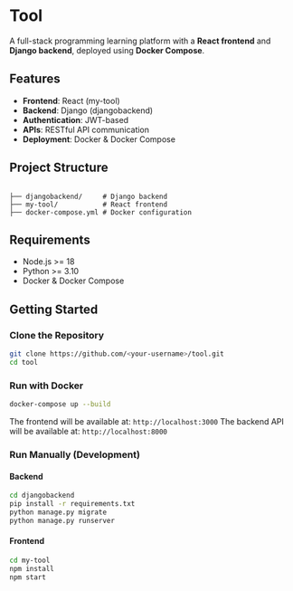 
# Tool

A full-stack programming learning platform with a **React frontend** and **Django backend**, deployed using **Docker Compose**.

## Features
- **Frontend**: React (my-tool)
- **Backend**: Django (djangobackend)
- **Authentication**: JWT-based
- **APIs**: RESTful API communication
- **Deployment**: Docker & Docker Compose

## Project Structure
```

├── djangobackend/     # Django backend
├── my-tool/           # React frontend
├── docker-compose.yml # Docker configuration

````

## Requirements
- Node.js >= 18
- Python >= 3.10
- Docker & Docker Compose

## Getting Started

### Clone the Repository
```bash
git clone https://github.com/<your-username>/tool.git
cd tool
````

### Run with Docker

```bash
docker-compose up --build
```

The frontend will be available at: `http://localhost:3000`
The backend API will be available at: `http://localhost:8000`

### Run Manually (Development)

#### Backend

```bash
cd djangobackend
pip install -r requirements.txt
python manage.py migrate
python manage.py runserver
```

#### Frontend

```bash
cd my-tool
npm install
npm start
```

